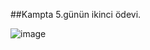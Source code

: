 ##Kampta 5.günün ikinci ödevi.


![image](https://user-images.githubusercontent.com/113714644/229223216-09597e41-2439-4c94-90e4-d0edaa6f6a5c.png)
